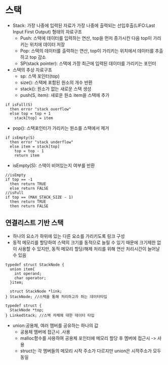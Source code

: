 # 스택
* Stack: 가장 나중에 입력된 자료가 가장 나중에 출력되는 선입후출(LIFO:Last Input First Output) 형태의 자료구조
  * Push: 스택에 데이터를 입력하는 연산, top을 먼저 증가시킨 다음 top이 가리키는 위치에 데이터 저장
  * Pop: 스택의 데이터를 출력하는 연산, top이 가리키는 위치에서 데이터를 추출하고 top 감소
  * SP(stack pointer): 스택에 가장 최근에 입력된 데이터를 가리키는 포인터
* 스택의 추상 자료구조
  * sp: 스택 포인터(top)
  * size(): 스택에 포함된 원소의 개수 반환
  * stack(): 원소가 없는 새로운 스택 생성
  * push(S, item): 새로운 원소 item을 스택에 추가
```
if isFull(S)
  then error "stack overflow"
  else top = top + 1
    stack[top] = item
```
 * pop(): 스택포인터가 가리키는 원소를 스택에서 제거
```
if isEmpty(S)
  then error "stack underflow"
  else item = stack[top]
    top = top - 1
    return item
```
 * isEmpty(S): 스택이 비어있는지 여부를 반환
```
//isEmpty
if top == -1
  then return TRUE
  else return FALSE
//isFull
if top == (MAX_STACK_SIZE - 1)
  then return TRUE
  then return FALSE
```
## 연결리스트 기반 스택
* 하나의 요소가 하위에 있는 다른 요소를 가리키도록 링크 구성
* 동적 메모리를 할당하여 스택의 크기를 동적으로 늘릴 수 있기 때문에 크기제한 없이 사용할 수 있지만,
동적 메모리 할당/해제 처리를 위해 연산 처리시간이 늘어날 수 있음 
```
typedef struct StackNode {
  union item{
    int operand;
    char operator;
  }item;
  
  struct StackNode *link;
} StackNode; //스택을 통해 처리하고자 하는 데이터타입

typedef struct {
  StackNode *top;
} LinkedStack; //스택 자체에 대한 데이터 타입
```
* union:공용체, 여러 멤버를 공유하는 하나의 값
  * 공용체 멤버에 접근시 .사용
  * malloc함수를 사용하여 공용체 포인터에 메모리 할당 후 멤버에 접근시 -> 사용
  * struct는 각 멤버들의 메모리 시작 주소가 다르지만 union은 시작주소가 모두 동일
